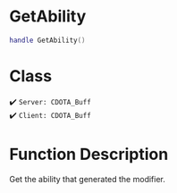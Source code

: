 # GetAbility
```lua
handle GetAbility()
```
# Class
✔️ `Server: CDOTA_Buff`  
✔️ `Client: CDOTA_Buff`  

# Function Description
Get the ability that generated the modifier.
